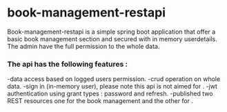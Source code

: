 # book-management-restapi

Book-management-restapi is a simple spring boot application that offer a basic book management section and secured with in memory userdetails. The admin have the full permission to the whole data.

### The api has the following features :
-data access based on logged users permission.
-crud operation on whole data.
-sign in (in-memory user), please note this api is not aimed for .
-jwt authentication using grant types : password and refresh.
-published two REST resources one for the book management and the other for .



